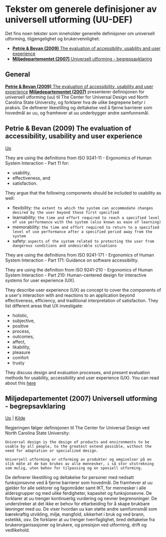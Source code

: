 # Tekster om generele definisjoner av universell utforming (UU-DEF)

Det fins noen tekster som inneholder generelle definisjoner om universell utforming, tilgjengelighet og brukervennlighet:
* [__Petrie & Bevan (2009)__ The evaluation of accessibility, usability and user experience](#petrie-bevan-2009-the-evaluation-of-accessibility-usability-and-user-experience)
* [__Miljødepartementet (2007)__ Universell utforming - begrepsavklaring](#miljødepartementet-2007-universell-utforming-begrepsavklaring)

## General

[__Petrie & Bevan (2009)__ The evaluation of accessibility, usability and user experience](#petrie-bevan-2009-the-evaluation-of-accessibility-usability-and-user-experience)
[__Miljødepartementet (2007)__](#miljødepartementet-2007-universell-utforming-begrepsavklaring) presenterer definisjonen for universell utforming (uu) til The Center for Universal Design ved North Carolina State University, og forklarer hva de ulike begrepene betyr i praksis.
De definerer likestilling og deltakelse ved å fjerne barrierer som hovedmål av uu, og framhever at uu underbygger andre samfunnsmål.

## Petrie & Bevan (2009) The evaluation of accessibility, usability and user experience

[Up](#tekster-om-generele-definisjoner-av-universell-utforming-uu-def)

They are using the definitions from ISO 9241-11 - Ergonomics of Human System Interaction - Part 11 for: 
* usability, 
* effectiveness, and 
* satisfaction.

They argue that the following components should be included to usability as well:
* flexibility: `the extent to which the system can accommodate changes desired by the user beyond those first specified`
* learnability: `the time and effort required to reach a specified level of use performance with the system (also known as ease of learning) `
* memorability: `the time and effort required to return to a specified level of use performance after a specified period away from the system`
* safety: `aspects of the system related to protecting the user from dangerous conditions and undesirable situations`

They are using the definitions from ISO 9241-171 - Ergonomics of Human System Interaction - Part 171: Guidance on software accessibility.

They are using the definition from ISO 9241-210 - Ergonomics of Human System Interaction - Part 210: Human-centered design for interactive systems for user experience (UX).

They describe user experience (UX) as concept to cover the components of a user's interaction with and reactions to an application beyond effectiveness, efficiency, and traditional interpretation of satisfaction.
They list different areas that UX investigate:
* holistic, 
* subjective,
* positive
* process,
* outcomes,
* affect,
* likability,
* pleasure
* comfort
* trusty

They discuss design and evaluation processes, and present evaluation methods for usability, accessibility and user experience (UX).
You can read about this [here](./UU-ASS.md#petrie-bevan-2009-the-evaluation-of-accessibility-usability-and-user-experience)

## Miljødepartementet (2007) Universell utforming - begrepsavklaring

[Up](#tekster-om-generele-definisjoner-av-universell-utforming-uu-def) |
[Kilde](https://www.regjeringen.no/no/dokumenter/t-1468-universell-utforming/id493083/)

Regjeringen følger definisjonen til The Center for Universal Design ved North Carolina State University:
```
Universal design is the design of products and environments to be usable by all people, to the greatest extend possible, without the need for adaptation or specialized design.
```

```
Universell utforming er utforming av produkter og omgivelser på en slik måte at de kan brukes av alle mennesker, i så stor utstrekning som mulig, uten behov for tilpassing og en spesiell utforming.
```

De definerer likestilling og deltakelse for personer med nedsatt funksjonsevne ved å fjerne barrierer som hovedmål. 
De framhever at uu gjelder for alle sektorer og fagområder samt IKT, for mennesker i alle aldersgrupper og med ulike ferdigheter, kapasitet og funksjonsevne. 
De forklarer at uu trenger kontinuerlig vurdering og nevner begrensninger. 
De understreker at det ikke er behov for ettarbeiding for å skape brukbare løsninger med uu. 
De viser hvordan uu kan støtte andre samfunnsmål som bærekraftig utvikling, miljø, mangfold, sikkerhet i bruk og ved brann, estetikk, osv. 
De forklarer at uu trenger tverrfaglighet, bred deltakelse fra brukerorganisasjoner og brukere, og presisjon ved utforming, drift og vedlikehold. 